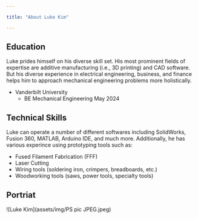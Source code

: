 ```yaml
---

title: "About Luke Kim"

---
```


## Education

Luke prides himself on his diverse skill set. His most prominent fields of expertise are additive manufacturing (i.e., 3D printing) and CAD software. But his diverse experience in electrical engineering, business, and finance helps him to approach mechanical engineering problems more holistically.

* Vanderbilt University
  * BE Mechanical Engineering May 2024

## Technical Skills

Luke can operate a number of different softwares including SolidWorks, Fusion 360, MATLAB, Arduino IDE, and much more. Additionally, he has various experince using prototyping tools such as:

* Fused Filament Fabrication (FFF)
* Laser Cutting
* Wiring tools (soldering iron, crimpers, breadboards, etc.)
* Woodworking tools (saws, power tools, specialty tools)

## Portriat 

![Luke Kim](assets/img/PS pic JPEG.jpeg)
